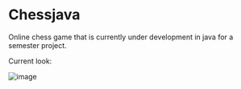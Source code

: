 # Chessjava
Online chess game that is currently under development in java for a semester project.


Current look:

![image](https://github.com/KaganBaldiran/Chessjava/assets/80681941/f93fc42a-0455-4896-93ef-ce5bbc59c94a)
